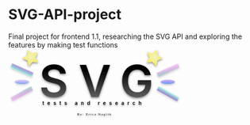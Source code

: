 # SVG-API-project
Final project for frontend 1.1, researching the SVG API and exploring the features by making test functions
<svg width="349px" height="142px" viewBox="0 0 349 142" version="1.1" xmlns="http://www.w3.org/2000/svg" xmlns:xlink="http://www.w3.org/1999/xlink">
    <defs>
        <filter x="-3.5%" y="-8.5%" width="107.0%" height="117.0%" filterUnits="objectBoundingBox" id="filter-1">
            <feOffset dx="0" dy="2" in="SourceAlpha" result="shadowOffsetOuter1"></feOffset>
            <feGaussianBlur stdDeviation="2" in="shadowOffsetOuter1" result="shadowBlurOuter1"></feGaussianBlur>
            <feColorMatrix values="0 0 0 0 0   0 0 0 0 0   0 0 0 0 0  0 0 0 0.5 0" type="matrix" in="shadowBlurOuter1" result="shadowMatrixOuter1"></feColorMatrix>
            <feMerge>
                <feMergeNode in="shadowMatrixOuter1"></feMergeNode>
                <feMergeNode in="SourceGraphic"></feMergeNode>
            </feMerge>
        </filter>
        <linearGradient x1="45.5461591%" y1="135.331071%" x2="45.5461591%" y2="29.4109622%" id="linearGradient-2">
            <stop stop-color="#C0C0C0" offset="0%"></stop>
            <stop stop-color="#000000" offset="100%"></stop>
            <stop stop-color="#000000" offset="100%"></stop>
        </linearGradient>
        <radialGradient cx="50%" cy="50%" fx="50%" fy="50%" r="99.263909%" id="radialGradient-3">
            <stop stop-color="#F1F3C1" offset="0%"></stop>
            <stop stop-color="#FFE200" offset="100%"></stop>
        </radialGradient>
        <linearGradient x1="50%" y1="100%" x2="50%" y2="0%" id="linearGradient-4">
            <stop stop-color="#50FFD2" stop-opacity="0.421591938" offset="0%"></stop>
            <stop stop-color="#541BC0" stop-opacity="0.434810915" offset="100%"></stop>
        </linearGradient>
        <linearGradient x1="100%" y1="0%" x2="0%" y2="100%" id="linearGradient-5">
            <stop stop-color="#FF2AFA" stop-opacity="0.189000226" offset="0%"></stop>
            <stop stop-color="#68C3AE" stop-opacity="0.513134058" offset="100%"></stop>
        </linearGradient>
        <linearGradient x1="0%" y1="100%" x2="100%" y2="0%" id="linearGradient-6">
            <stop stop-color="#FF2AFA" stop-opacity="0.189000226" offset="0%"></stop>
            <stop stop-color="#68C3AE" stop-opacity="0.513134058" offset="100%"></stop>
        </linearGradient>
        <linearGradient x1="50%" y1="0%" x2="50%" y2="100%" id="linearGradient-7">
            <stop stop-color="#50FFD2" stop-opacity="0.421591938" offset="0%"></stop>
            <stop stop-color="#541BC0" stop-opacity="0.434810915" offset="100%"></stop>
        </linearGradient>
        <linearGradient x1="50%" y1="0%" x2="50%" y2="97.1301481%" id="linearGradient-8">
            <stop stop-color="#6B00FF" stop-opacity="0.162109375" offset="0%"></stop>
            <stop stop-color="#006AFF" stop-opacity="0.399937726" offset="100%"></stop>
        </linearGradient>
        <linearGradient x1="50%" y1="0%" x2="50%" y2="95.9695629%" id="linearGradient-9">
            <stop stop-color="#6B00FF" stop-opacity="0.263077446" offset="0%"></stop>
            <stop stop-color="#006AFF" stop-opacity="0.465438179" offset="100%"></stop>
        </linearGradient>
    </defs>
    <g id="Page-1" stroke="none" stroke-width="1" fill="none" fill-rule="evenodd">
        <g id="Artboard" transform="translate(-25.000000, -35.000000)">
            <g id="Group" filter="url(#filter-1)" transform="translate(29.000000, 30.000000)">
                <text id="SVG" fill="url(#linearGradient-2)" font-family="07NikumaruFont" font-size="90" font-weight="600" letter-spacing="21.09375">
                    <tspan x="58.199375" y="102">SVG</tspan>
                </text>
                <polygon id="Star" fill="url(#radialGradient-3)" transform="translate(41.609097, 22.609097) rotate(-21.000000) translate(-41.609097, -22.609097) " points="41.6090966 31.3590966 31.3228547 36.766894 33.2873521 25.3129953 24.9656075 17.2012992 36.4659756 15.5301979 41.6090966 5.10909658 46.7522175 15.5301979 58.2525856 17.2012992 49.9308411 25.3129953 51.8953385 36.766894"></polygon>
                <rect id="Rectangle" fill="url(#linearGradient-4)" transform="translate(23.379674, 47.586985) rotate(24.000000) translate(-23.379674, -47.586985) " x="-0.120325654" y="43.0869854" width="47" height="9"></rect>
                <rect id="Rectangle" fill="url(#linearGradient-5)" transform="translate(318.298633, 47.669266) rotate(-24.000000) translate(-318.298633, -47.669266) " x="294.798633" y="43.1692657" width="47" height="9"></rect>
                <rect id="Rectangle" fill="url(#linearGradient-6)" transform="translate(23.298633, 95.669266) rotate(-29.000000) translate(-23.298633, -95.669266) " x="-0.201366852" y="91.1692657" width="47" height="9"></rect>
                <rect id="Rectangle" fill="url(#linearGradient-7)" style="mix-blend-mode: overlay;" transform="translate(317.735206, 95.328815) rotate(29.000000) translate(-317.735206, -95.328815) " x="294.235206" y="90.8288148" width="47" height="9"></rect>
                <ellipse id="Oval" fill="url(#linearGradient-8)" cx="23.5" cy="71.5" rx="14.5" ry="4.5"></ellipse>
                <ellipse id="Oval" fill="url(#linearGradient-9)" cx="317.5" cy="71.5" rx="14.5" ry="4.5"></ellipse>
                <polygon id="Star" fill="url(#radialGradient-3)" transform="translate(289.609097, 22.609097) rotate(21.000000) translate(-289.609097, -22.609097) " points="289.609097 31.3590966 279.322855 36.766894 281.287352 25.3129953 272.965608 17.2012992 284.465976 15.5301979 289.609097 5.10909658 294.752218 15.5301979 306.252586 17.2012992 297.930841 25.3129953 299.895338 36.766894"></polygon>
                <text id="By:-Erica-Naglik" font-family="CenturyGothic, Century Gothic" font-size="7" font-weight="normal" letter-spacing="1.4000001" fill="#000000">
                    <tspan x="134.728466" y="139">By: Erica Naglik</tspan>
                </text>
                <text id="tests-and-research" font-family="07NikumaruFont" font-size="10" font-weight="600" letter-spacing="6.5" fill="#000000">
                    <tspan x="64.645" y="118">tests and research</tspan>
                    <tspan x="283.355" y="118" letter-spacing="5"></tspan>
                </text>
            </g>
        </g>
    </g>
</svg>
<svg width="200px" height="200px">
